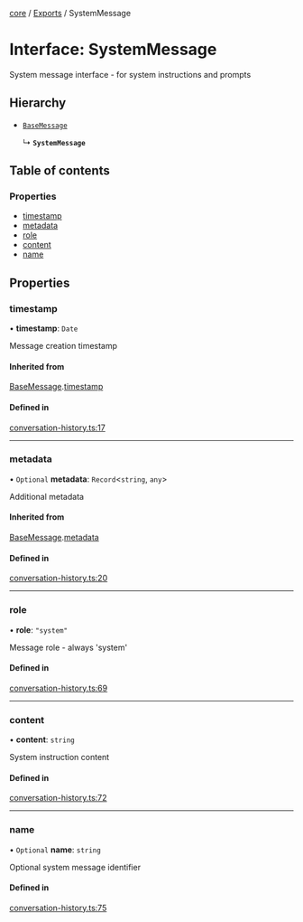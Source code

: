 <!-- 
 ⚠️  AUTO-GENERATED FILE - DO NOT EDIT MANUALLY
 This file is automatically generated by scripts/docs-generator.js
 To make changes, edit the source TypeScript files or update the generator script
-->

[core](../../) / [Exports](../modules) / SystemMessage

# Interface: SystemMessage

System message interface - for system instructions and prompts

## Hierarchy

- [`BaseMessage`](BaseMessage)

  ↳ **`SystemMessage`**

## Table of contents

### Properties

- [timestamp](SystemMessage#timestamp)
- [metadata](SystemMessage#metadata)
- [role](SystemMessage#role)
- [content](SystemMessage#content)
- [name](SystemMessage#name)

## Properties

### timestamp

• **timestamp**: `Date`

Message creation timestamp

#### Inherited from

[BaseMessage](BaseMessage).[timestamp](BaseMessage#timestamp)

#### Defined in

[conversation-history.ts:17](https://github.com/woojubb/robota/blob/fe291514c07592ccd62a8a44eed60d02012b431e/packages/core/src/conversation-history.ts#L17)

___

### metadata

• `Optional` **metadata**: `Record`\<`string`, `any`\>

Additional metadata

#### Inherited from

[BaseMessage](BaseMessage).[metadata](BaseMessage#metadata)

#### Defined in

[conversation-history.ts:20](https://github.com/woojubb/robota/blob/fe291514c07592ccd62a8a44eed60d02012b431e/packages/core/src/conversation-history.ts#L20)

___

### role

• **role**: ``"system"``

Message role - always 'system'

#### Defined in

[conversation-history.ts:69](https://github.com/woojubb/robota/blob/fe291514c07592ccd62a8a44eed60d02012b431e/packages/core/src/conversation-history.ts#L69)

___

### content

• **content**: `string`

System instruction content

#### Defined in

[conversation-history.ts:72](https://github.com/woojubb/robota/blob/fe291514c07592ccd62a8a44eed60d02012b431e/packages/core/src/conversation-history.ts#L72)

___

### name

• `Optional` **name**: `string`

Optional system message identifier

#### Defined in

[conversation-history.ts:75](https://github.com/woojubb/robota/blob/fe291514c07592ccd62a8a44eed60d02012b431e/packages/core/src/conversation-history.ts#L75)
